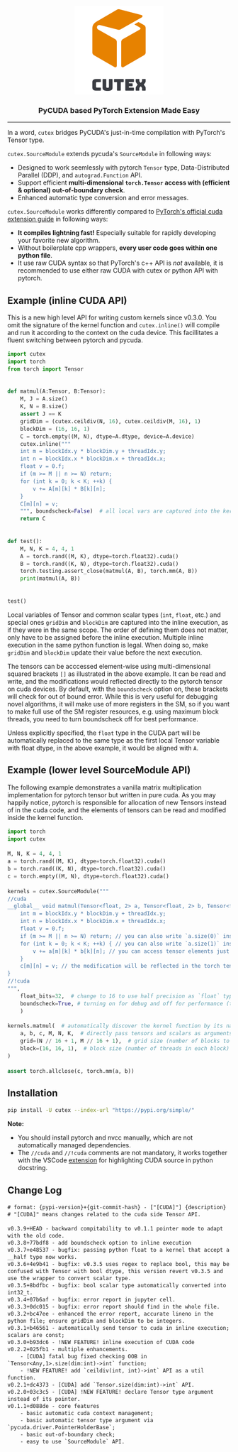 
<p align="center"><img src="https://github.com/tjyuyao/cutex/raw/main/logo.png" alt="Logo"></p>

<h3 align="center" style="font-weight:bold"> PyCUDA based PyTorch Extension Made Easy </h3>

---

In a word, `cutex` bridges PyCUDA's just-in-time compilation with PyTorch's Tensor type.

``cutex.SourceModule`` extends pycuda's ``SourceModule`` in following ways:

- Designed to work seemlessly with pytorch `Tensor` type, Data-Distributed Parallel (DDP), and `autograd.Function` API.
- Support efficient **multi-dimensional `torch.Tensor` access with (efficient & optional) out-of-boundary check**.
- Enhanced automatic type conversion and error messages.

``cutex.SourceModule`` works differently compared to [PyTorch's official cuda extension guide](https://pytorch.org/tutorials/advanced/cpp_extension.html) in following ways:

- **It compiles lightning fast!** Especially suitable for rapidly developing your favorite new algorithm.
- Without boilerplate cpp wrappers, **every user code goes within one python file**.
- It use raw CUDA syntax so that PyTorch's c++ API is _not_ available, it is recommended to use either raw CUDA with cutex or python API with pytorch.

## Example (inline CUDA API)

This is a new high level API for writing custom kernels since v0.3.0. You omit the signature of the kernel function and `cutex.inline()` will compile and run it according to the context on the cuda device. This facillitates a fluent switching between pytorch and pycuda.

```py
import cutex
import torch
from torch import Tensor


def matmul(A:Tensor, B:Tensor):
    M, J = A.size()
    K, N = B.size()
    assert J == K
    gridDim = (cutex.ceildiv(N, 16), cutex.ceildiv(M, 16), 1)
    blockDim = (16, 16, 1)
    C = torch.empty((M, N), dtype=A.dtype, device=A.device)
    cutex.inline("""
    int m = blockIdx.y * blockDim.y + threadIdx.y;
    int n = blockIdx.x * blockDim.x + threadIdx.x;
    float v = 0.f;
    if (m >= M || n >= N) return;
    for (int k = 0; k < K; ++k) {
        v += A[m][k] * B[k][n];
    }
    C[m][n] = v;
    """, boundscheck=False)  # all local vars are captured into the kernel except for those with unknown types.
    return C


def test():
    M, N, K = 4, 4, 1
    A = torch.rand((M, K), dtype=torch.float32).cuda()
    B = torch.rand((K, N), dtype=torch.float32).cuda()
    torch.testing.assert_close(matmul(A, B), torch.mm(A, B))
    print(matmul(A, B)) 


test()
```

Local variables of Tensor and common scalar types (`int`, `float`, etc.) and special ones `gridDim` and `blockDim` are captured into the inline execution, as if they were in the same scope. The order of defining them does not matter, only have to be assigned before the inline execution. 
Multiple inline execution in the same python function is legal. When doing so, make `gridDim` and `blockDim` update their value before the next execution.

The tensors can be acccessed element-wise using multi-dimensional squared brackets `[]` as illustrated in the above example. It can be read and write, and the modifications would reflected directly to the pytorch tensor on cuda devices. By default, with the `boundscheck` option on, these brackets will check for out of bound error. While this is very useful for debugging novel algorithms, it will make use of more registers in the SM, so if you want to make full use of the SM register resources, e.g. using maximum block threads, you need to turn boundscheck off for best performance.

Unless explicitly specified, the `float` type in the CUDA part will be automatically replaced to the same type as the first local Tensor variable with float dtype, in the above example, it would be aligned with `A`.

## Example (lower level SourceModule API)

The following example demonstrates a vanilla matrix multiplication implementation for pytorch tensor but written in pure cuda.
As you may happily notice, pytorch is responsible for allocation of new Tensors instead of in the cuda code, and the elements of tensors can be read and modified inside the kernel function. 

```python
import torch
import cutex

M, N, K = 4, 4, 1
a = torch.rand((M, K), dtype=torch.float32).cuda()
b = torch.rand((K, N), dtype=torch.float32).cuda()
c = torch.empty((M, N), dtype=torch.float32).cuda()

kernels = cutex.SourceModule("""
//cuda
__global__ void matmul(Tensor<float, 2> a, Tensor<float, 2> b, Tensor<float, 2> c, int M, int N, int K) {
    int m = blockIdx.y * blockDim.y + threadIdx.y;
    int n = blockIdx.x * blockDim.x + threadIdx.x;
    float v = 0.f;
    if (m >= M || n >= N) return; // you can also write `a.size(0)` instead of `M`, `b.size(1)` instead of `N`
    for (int k = 0; k < K; ++k) { // you can also write `a.size(1)` instead of `K`
        v += a[m][k] * b[k][n]; // you can access tensor elements just like operating a multi-level array, with optional out-of-bound check.
    }
    c[m][n] = v; // the modification will be reflected in the torch tensor in place, no redundant data copying.
}
//!cuda
""",
    float_bits=32,  # change to 16 to use half precision as `float` type in the above source code.
    boundscheck=True, # turning on for debug and off for performance (to use full threads of a block), default is on.
    )

kernels.matmul(  # automatically discover the kernel function by its name (e.g. 'matmul'), just like a normal python module.
    a, b, c, M, N, K,  # directly pass tensors and scalars as arguments
    grid=(N // 16 + 1, M // 16 + 1),  # grid size (number of blocks to be executed)
    block=(16, 16, 1),  # block size (number of threads in each block)
)

assert torch.allclose(c, torch.mm(a, b))
```

## Installation

```bash
pip install -U cutex --index-url "https://pypi.org/simple/"
```

**Note:**

- You should install pytorch and nvcc manually, which are not automatically managed dependencies.
- The `//cuda` and `//!cuda` comments are not mandatory, it works together with the VSCode [extension](https://marketplace.visualstudio.com/items?itemName=huangyuyao.pycuda-highlighter) for highlighting CUDA source in python docstring.

## Change Log

```
# format: {pypi-version}+{git-commit-hash} - ["[CUDA]"] {description}
# "[CUDA]" means changes related to the cuda side Tensor API.

v0.3.9+HEAD - backward compitability to v0.1.1 pointer mode to adapt with the old code.
v0.3.8+77bdf8 - add boundscheck option to inline execution
v0.3.7+e48537 - bugfix: passing python float to a kernel that accept a __half type now works.
v0.3.6+4e9b41 - bugfix: v0.3.5 uses regex to replace bool, this may be confused with Tensor with bool dtype, this version revert v0.3.5 and use the wrapper to convert scalar type.
v0.3.5+8bdfbc - bugfix: bool scalar type automatically converted into int32_t.
v0.3.4+07b6af - bugfix: error report in jupyter cell.
v0.3.3+0dc015 - bugfix: error report should find in the whole file.
v0.3.2+bc47ee - enhanced the error report, accurate lineno in the python file; ensure gridDim and blockDim to be integers.
v0.3.1+b46561 - automatically send tensor to cuda in inline execution; scalars are const;
v0.3.0+b93dc6 - !NEW FEATURE! inline execution of CUDA code
v0.2.2+025fb1 - multiple enhancements.
    - [CUDA] fatal bug fixed checking OOB in `Tensor<Any,1>.size(dim:int)->int` function;
    - !NEW FEATURE! add `ceildiv(int, int)->int` API as a util function.
v0.2.1+dc4373 - [CUDA] add `Tensor.size(dim:int)->int` API.
v0.2.0+03c3c5 - [CUDA] !NEW FEATURE! declare Tensor type argument instead of its pointer.
v0.1.1+d088de - core features
    - basic automatic cuda context management;
    - basic automatic tensor type argument via `pycuda.driver.PointerHolderBase`;
    - basic out-of-boundary check;
    - easy to use `SourceModule` API.
```
